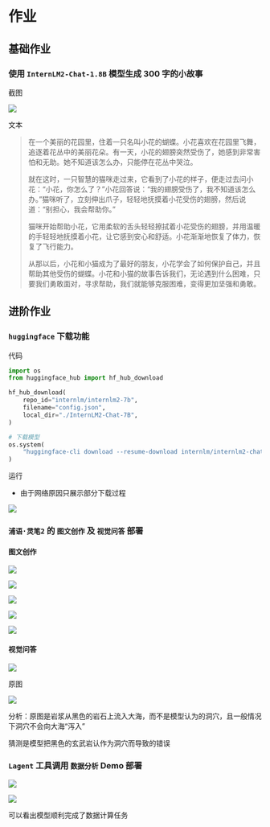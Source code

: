 # 作业

## 基础作业

### 使用 `InternLM2-Chat-1.8B` 模型生成 300 字的小故事

截图

![](https://astearilia.oss-cn-beijing.aliyuncs.com/PicGo/HPC/LLM-LEC002000.png)

文本

> 在一个美丽的花园里，住着一只名叫小花的蝴蝶。小花喜欢在花园里飞舞，追逐着花丛中的美丽花朵。有一天，小花的翅膀突然受伤了，她感到非常害怕和无助。她不知道该怎么办，只能停在花丛中哭泣。
>
> 就在这时，一只智慧的猫咪走过来，它看到了小花的样子，便走过去问小花：“小花，你怎么了？”小花回答说：“我的翅膀受伤了，我不知道该怎么办。”猫咪听了，立刻伸出爪子，轻轻地抚摸着小花受伤的翅膀，然后说道：“别担心，我会帮助你。”
>
> 猫咪开始帮助小花，它用柔软的舌头轻轻擦拭着小花受伤的翅膀，并用温暖的手轻轻地抚摸着小花，让它感到安心和舒适。小花渐渐地恢复了体力，恢复了飞行能力。
>
> 从那以后，小花和小猫成为了最好的朋友，小花学会了如何保护自己，并且帮助其他受伤的蝴蝶。小花和小猫的故事告诉我们，无论遇到什么困难，只要我们勇敢面对，寻求帮助，我们就能够克服困难，变得更加坚强和勇敢。

## 进阶作业

### `huggingface` 下载功能

代码

```python
import os
from huggingface_hub import hf_hub_download

hf_hub_download(
    repo_id="internlm/internlm2-7b",
    filename="config.json",
    local_dir="./InternLM2-Chat-7B",
)

# 下载模型
os.system(
    "huggingface-cli download --resume-download internlm/internlm2-chat-7b --local-dir ./InternLM2-Chat-7B"
)
```

运行

- 由于网络原因只展示部分下载过程

![](https://astearilia.oss-cn-beijing.aliyuncs.com/PicGo/HPC/LLM-LEC002001.png)

### `浦语·灵笔2` 的 `图文创作` 及 `视觉问答` 部署

#### 图文创作

![](https://astearilia.oss-cn-beijing.aliyuncs.com/PicGo/HPC/LLM-LEC002002.png)

![](https://astearilia.oss-cn-beijing.aliyuncs.com/PicGo/HPC/LLM-LEC002003.png)

![](https://astearilia.oss-cn-beijing.aliyuncs.com/PicGo/HPC/LLM-LEC002004.png)

![](https://astearilia.oss-cn-beijing.aliyuncs.com/PicGo/HPC/LLM-LEC002005.png)

![](https://astearilia.oss-cn-beijing.aliyuncs.com/PicGo/HPC/LLM-LEC002006.png)

#### 视觉问答

![](https://astearilia.oss-cn-beijing.aliyuncs.com/PicGo/HPC/LLM-LEC002007.png)

原图

![](https://astearilia.oss-cn-beijing.aliyuncs.com/PicGo/HPC/LLM-LEC002008.jpg)

分析：原图是岩浆从黑色的岩石上流入大海，而不是模型认为的洞穴，且一般情况下洞穴不会向大海“泻入”

猜测是模型把黑色的玄武岩认作为洞穴而导致的错误

### `Lagent` 工具调用 `数据分析` Demo 部署

![](https://astearilia.oss-cn-beijing.aliyuncs.com/PicGo/HPC/LLM-LEC002009.png)

![](https://astearilia.oss-cn-beijing.aliyuncs.com/PicGo/HPC/LLM-LEC002010.png)

可以看出模型顺利完成了数据计算任务